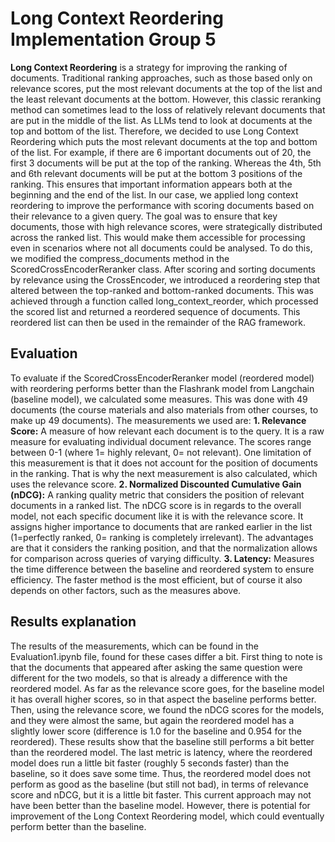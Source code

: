 # Long Context Reordering Implementation Group 5

**Long Context Reordering** is a strategy for improving the ranking of documents. Traditional ranking approaches, such as those based only on relevance scores, put the most relevant documents at the top of the list and the least relevant documents at the bottom. However, this classic reranking method can sometimes lead to the loss of relatively relevant documents that are put in the middle of the list. As LLMs tend to look at documents at the top and bottom of the list. Therefore, we decided to use Long Context Reordering which puts the most relevant documents at the top and bottom of the list. For example, if there are 6 important documents out of 20, the first 3 documents will be put at the top of the ranking. Whereas the 4th, 5th and 6th relevant documents will be put at the bottom 3 positions of the ranking. This ensures that important information appears both at the beginning and the end of the list. 
In our case, we applied long context reordering to improve the performance with scoring documents based on their relevance to a given query. The goal was to ensure that key documents, those with high relevance scores, were strategically distributed across the ranked list. This would make them accessible for processing even in scenarios where not all documents could be analysed. 
To do this, we modified the compress_documents method in the ScoredCrossEncoderReranker class. After scoring and sorting documents by relevance using the CrossEncoder, we introduced a reordering step that altered between the top-ranked and bottom-ranked documents. This was achieved through a function called long_context_reorder, which processed the scored list and returned a reordered sequence of documents. This reordered list can then be used in the remainder of the RAG framework. 

## Evaluation
To evaluate if the ScoredCrossEncoderReranker model (reordered model) with reordering performs better than the Flashrank model from Langchain (baseline model), we calculated some measures. This was done with 49 documents (the course materials and also materials from other courses, to make up 49 documents). The measurements we used are: 
**1. Relevance Score:** A measure of how relevant each document is to the query. It is a raw measure for evaluating individual document relevance. The scores range between 0-1 (where 1= highly relevant, 0= not relevant). One limitation of this measurement is that it does not account for the position of documents in the ranking. That is why the next measurement is also calculated, which uses the relevance score. 
**2. Normalized Discounted Cumulative Gain (nDCG):** A ranking quality metric that considers the position of relevant documents in a ranked list. The nDCG score is in regards to the overall model, not each specific document like it is with the relevance score. It assigns higher importance to documents that are ranked earlier in the list (1=perfectly ranked, 0= ranking is completely irrelevant). The advantages are that it considers the ranking position, and that the normalization allows for comparison across queries of varying difficulty. 
**3. Latency:** Measures the time difference between the baseline and reordered system to ensure efficiency. The faster method is the most efficient, but of course it also depends on other factors, such as the measures above. 

## Results explanation 
The results of the measurements, which can be found in the Evaluation1.ipynb file, found for these cases differ a bit. First thing to note is that the documents that appeared after asking the same question were different for the two models, so that is already a difference with the reordered model. As far as the relevance score goes, for the baseline model it has overall higher scores, so in that aspect the baseline performs better. Then, using the relevance score, we found the nDCG scores for the models, and they were almost the same, but again the reordered model has a slightly lower score (difference is 1.0 for the baseline and 0.954 for the reordered). These results show that the baseline still performs a bit better than the reordered model. The last metric is latency, where the reordered model does run a little bit faster (roughly 5 seconds faster) than the baseline, so it does save some time. Thus, the reordered model does not perform as good as the baseline (but still not bad), in terms of relevance score and nDCG, but it is a little bit faster. This current approach may not have been better than the baseline model. However, there is potential for improvement of the Long Context Reordering model, which could eventually perform better than the baseline. 
